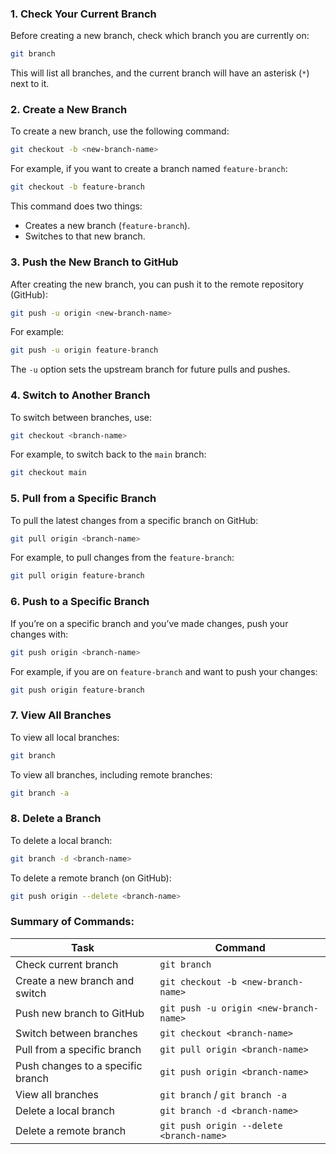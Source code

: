### 1. **Check Your Current Branch**

Before creating a new branch, check which branch you are currently on:

```bash
git branch
```

This will list all branches, and the current branch will have an asterisk (`*`) next to it.

### 2. **Create a New Branch**

To create a new branch, use the following command:

```bash
git checkout -b <new-branch-name>
```

For example, if you want to create a branch named `feature-branch`:

```bash
git checkout -b feature-branch
```

This command does two things:

- Creates a new branch (`feature-branch`).
- Switches to that new branch.

### 3. **Push the New Branch to GitHub**

After creating the new branch, you can push it to the remote repository (GitHub):

```bash
git push -u origin <new-branch-name>
```

For example:

```bash
git push -u origin feature-branch
```

The `-u` option sets the upstream branch for future pulls and pushes.

### 4. **Switch to Another Branch**

To switch between branches, use:

```bash
git checkout <branch-name>
```

For example, to switch back to the `main` branch:

```bash
git checkout main
```

### 5. **Pull from a Specific Branch**

To pull the latest changes from a specific branch on GitHub:

```bash
git pull origin <branch-name>
```

For example, to pull changes from the `feature-branch`:

```bash
git pull origin feature-branch
```

### 6. **Push to a Specific Branch**

If you’re on a specific branch and you’ve made changes, push your changes with:

```bash
git push origin <branch-name>
```

For example, if you are on `feature-branch` and want to push your changes:

```bash
git push origin feature-branch
```

### 7. **View All Branches**

To view all local branches:

```bash
git branch
```

To view all branches, including remote branches:

```bash
git branch -a
```

### 8. **Delete a Branch**

To delete a local branch:

```bash
git branch -d <branch-name>
```

To delete a remote branch (on GitHub):

```bash
git push origin --delete <branch-name>
```

### Summary of Commands:

| Task                              | Command                                  |
| --------------------------------- | ---------------------------------------- |
| Check current branch              | `git branch`                             |
| Create a new branch and switch    | `git checkout -b <new-branch-name>`      |
| Push new branch to GitHub         | `git push -u origin <new-branch-name>`   |
| Switch between branches           | `git checkout <branch-name>`             |
| Pull from a specific branch       | `git pull origin <branch-name>`          |
| Push changes to a specific branch | `git push origin <branch-name>`          |
| View all branches                 | `git branch` / `git branch -a`           |
| Delete a local branch             | `git branch -d <branch-name>`            |
| Delete a remote branch            | `git push origin --delete <branch-name>` |
